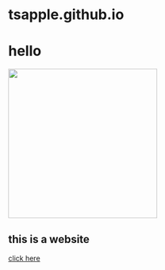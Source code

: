# tsapple.github.io
<html>
<title> Programming is fun</title>
<body>
<h1>hello</h1>
<img src = "333coding.jpg" width="300" height="300">
<h2> this is a website</h2>
<a href="cscf1.html"> click here </a>
</body>
</html>
